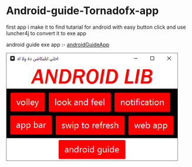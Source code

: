 # Android-guide-Tornadofx-app
first app i make it to find tutarial for android with easy button click
and use luncher4j to convert it to exe app 

android guide exe app :- [androidGuideApp](https://drive.google.com/file/d/1ow8DYAqntoz2O2BFVVRLVB6Z_n5CQ4WC/view?usp=sharing)

![GitHub](/screenShot/androidGuideApp.png)

